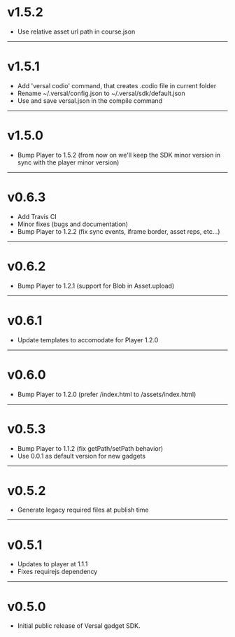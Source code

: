 # v1.5.2

  * Use relative asset url path in course.json

---

# v1.5.1

  * Add 'versal codio' command, that creates .codio file in current folder
  * Rename ~/.versal/config.json to ~/.versal/sdk/default.json
  * Use and save versal.json in the compile command

---

# v1.5.0

  * Bump Player to 1.5.2 (from now on we'll keep the SDK minor version in sync with the player minor version)

---

# v0.6.3

  * Add Travis CI
  * Minor fixes (bugs and documentation)
  * Bump Player to 1.2.2 (fix sync events, iframe border, asset reps, etc...)

---

# v0.6.2

  * Bump Player to 1.2.1 (support for Blob in Asset.upload)

---

# v0.6.1

  * Update templates to accomodate for Player 1.2.0

---

# v0.6.0

  * Bump Player to 1.2.0 (prefer /index.html to /assets/index.html)

---

# v0.5.3

  * Bump Player to 1.1.2 (fix getPath/setPath behavior)
  * Use 0.0.1 as default version for new gadgets

---

# v0.5.2

  * Generate legacy required files at publish time

---

# v0.5.1

  * Updates to player at 1.1.1
  * Fixes requirejs dependency

---

# v0.5.0

  * Initial public release of Versal gadget SDK.
